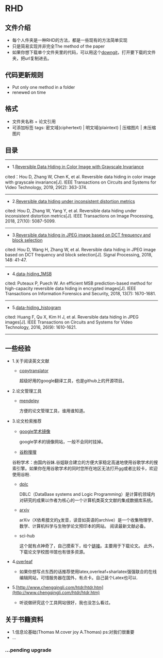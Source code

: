 # RHD
## 文件介绍
- 每个人件夹是一种RHD的方法，都是一些现有的方法简单实现
- 只是简易实现并非完全The method of the paper
- 如果你想下载单个文件夹里的代码，可以用这个[downgit](https://minhaskamal.github.io/DownGit/#/home)，打开要下载的文件夹，把url复制进去。
## 代码更新规则
- Put only one method in a folder
- renewed on time

## 格式
- 文件夹名称 + 论文引用
- 可添加标签 tags: 密文域(ciphertext) | 明文域(plaintext) | 压缩图片 | 未压缩图片

## 目录
----
* 1.[Reversible Data Hiding in Color Image with Grayscale Invariance](https://github.com/wangfeng22/RHD-development/tree/master/Reversible%20Data%20Hiding%20in%20Color%20Image%20with%20Grayscale%20Invariance)

cited：Hou D, Zhang W, Chen K, et al. Reversible data hiding in color image with grayscale invariance[J]. IEEE Transactions on Circuits and Systems for Video Technology, 2019, 29(2): 363-374.

----
* 2.[Reversible data hiding under inconsistent distortion metrics](https://github.com/wangfeng22/RHD-development/tree/master/Reversible%20data%20hiding%20under%20inconsistent%20distortion%20metrics)

cited: Hou D, Zhang W, Yang Y, et al. Reversible data hiding under inconsistent distortion metrics[J]. IEEE Transactions on Image Processing, 2018, 27(10): 5087-5099.

----
* 3.[Reversible data hiding in JPEG image based on DCT frequency and block selection](https://github.com/wangfeng22/RHD-development/tree/master/Reversible%20Data%20Hiding%20%20in%20JPEG%20Image%20Based%20on%20DCT%20Frequency%20and%20Block%20Selection)

cited: Hou D, Wang H, Zhang W, et al. Reversible data hiding in JPEG image based on DCT frequency and block selection[J]. Signal Processing, 2018, 148: 41-47.

----
* 4.[data-hiding_1MSB](https://github.com/wangfeng22/RHD-development/tree/master/data-hiding_1MSB)

cited: Puteaux P, Puech W. An efficient MSB prediction-based method for high-capacity reversible data hiding in encrypted images[J]. IEEE Transactions on Information Forensics and Security, 2018, 13(7): 1670-1681.

----
* 5.[data-hiding_histogram](https://github.com/wangfeng22/RHD-development/tree/master/data-hiding_histogram)

cited: Huang F, Qu X, Kim H J, et al. Reversible data hiding in JPEG images[J]. IEEE Transactions on Circuits and Systems for Video Technology, 2016, 26(9): 1610-1621.

----

## 一些经验
- 1.关于阅读英文文献
  - [copytranslator](https://copytranslator.github.io/guide/download.html#%E5%9C%A8%E7%BA%BF%E4%BA%A4%E6%B5%81%E4%B8%8E%E5%8F%8D%E9%A6%88)
    
    超级好用的google翻译工具，也是github上的开源项目。
    
- 2.论文管理工具
  - [mendeley](https://www.mendeley.com/download-desktop/)
    
    方便的论文管理工具，谁用谁知道。
     
- 3.论文检索推荐
  - [google学术镜像](http://ac.scmor.com/)
    
    google学术的镜像网站，一般不会同时挂掉。
  - [谷粉搜搜](https://gfsoso.99lb.net/)
   
   谷粉学术：由国内谷妹.谷姐联合建立的方便大家稳定高速地使用谷歌学术的搜索引擎。如果你在用谷歌学术的同时您所在地区无法打开gg或者比较卡，欢迎使用谷粉.
    
  - [dplc](https://dblp.uni-trier.de/search)

     DBLC（DataBase systems and Logic Programming）是计算机领域内对研究的成果以作者为核心的一个计算机类英文文献的集成数据库系统。
  - [arxiv](https://arxiv.org/)
    
    arXiv（X依希腊文的χ发音，读音如英语的archive）是一个收集物理学、数学、计算机科学与生物学论文预印本的网站。
    阅读最新文献必备。
  - sci-hub
    
    这个就有点神奇了，自己摸索下，给个[链接](https://zhuanlan.zhihu.com/p/24299207)。主要用于下载论文。
    此外，下载论文学校图书馆也有很多资源。

- 4.[overleaf](https://www.overleaf.com/)
  - 如果你想写点东西的话推荐使用latex,overleaf+sharlatex强强联合的在线编辑网站，可惜服务器在国外，有点卡。自己装个Latex也可以.

- 5.[http://www.chengqingli.com/htdr/htdr.htm](http://www.chengqingli.com/htdr/htdr.htm)
  - 听说做研究这个工具网站很好，我也没怎么看过。

## 关于书籍资料
- 1.信息论基础(Thomas M.cover joy A.Thomas)  ps:对我们很重要
- ...

### ...pending upgrade


